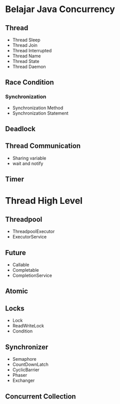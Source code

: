 # Belajar Java Concurrency

## Thread
- Thread Sleep
- Thread Join
- Thread Interrupted
- Thread Name
- Thread State
- Thread Daemon
## Race Condition
### Synchronization
- Synchronization Method
- Synchronization Statement
## Deadlock
## Thread Communication
- Sharing variable
- wait and notify
## Timer
# Thread High Level
## Threadpool
- ThreadpoolExecutor
- ExecutorService
## Future
- Callable
- Completable
- CompletionService
## Atomic
## Locks
- Lock
- ReadWriteLock
- Condition
## Synchronizer
- Semaphore
- CountDownLatch
- CyclicBarrier
- Phaser
- Exchanger
## Concurrent Collection